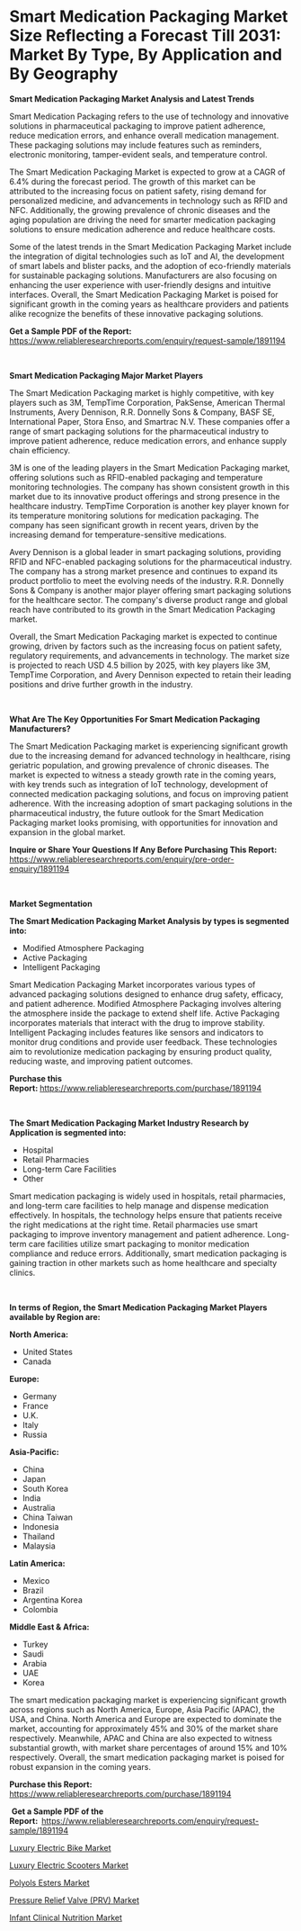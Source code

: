 <p><h1>Smart Medication Packaging Market Size Reflecting a Forecast Till 2031: Market By Type, By Application and By Geography</h1></p><p><strong>Smart Medication Packaging Market Analysis and Latest Trends</strong></p>
<p><p>Smart Medication Packaging refers to the use of technology and innovative solutions in pharmaceutical packaging to improve patient adherence, reduce medication errors, and enhance overall medication management. These packaging solutions may include features such as reminders, electronic monitoring, tamper-evident seals, and temperature control.</p><p>The Smart Medication Packaging Market is expected to grow at a CAGR of 6.4% during the forecast period. The growth of this market can be attributed to the increasing focus on patient safety, rising demand for personalized medicine, and advancements in technology such as RFID and NFC. Additionally, the growing prevalence of chronic diseases and the aging population are driving the need for smarter medication packaging solutions to ensure medication adherence and reduce healthcare costs.</p><p>Some of the latest trends in the Smart Medication Packaging Market include the integration of digital technologies such as IoT and AI, the development of smart labels and blister packs, and the adoption of eco-friendly materials for sustainable packaging solutions. Manufacturers are also focusing on enhancing the user experience with user-friendly designs and intuitive interfaces. Overall, the Smart Medication Packaging Market is poised for significant growth in the coming years as healthcare providers and patients alike recognize the benefits of these innovative packaging solutions.</p></p>
<p><strong>Get a Sample PDF of the Report:&nbsp;</strong> <a href="https://www.reliableresearchreports.com/enquiry/request-sample/1891194">https://www.reliableresearchreports.com/enquiry/request-sample/1891194</a></p>
<p>&nbsp;</p>
<p><strong>Smart Medication Packaging Major Market Players</strong></p>
<p><p>The Smart Medication Packaging market is highly competitive, with key players such as 3M, TempTime Corporation, PakSense, American Thermal Instruments, Avery Dennison, R.R. Donnelly Sons & Company, BASF SE, International Paper, Stora Enso, and Smartrac N.V. These companies offer a range of smart packaging solutions for the pharmaceutical industry to improve patient adherence, reduce medication errors, and enhance supply chain efficiency.</p><p>3M is one of the leading players in the Smart Medication Packaging market, offering solutions such as RFID-enabled packaging and temperature monitoring technologies. The company has shown consistent growth in this market due to its innovative product offerings and strong presence in the healthcare industry. TempTime Corporation is another key player known for its temperature monitoring solutions for medication packaging. The company has seen significant growth in recent years, driven by the increasing demand for temperature-sensitive medications.</p><p>Avery Dennison is a global leader in smart packaging solutions, providing RFID and NFC-enabled packaging solutions for the pharmaceutical industry. The company has a strong market presence and continues to expand its product portfolio to meet the evolving needs of the industry. R.R. Donnelly Sons & Company is another major player offering smart packaging solutions for the healthcare sector. The company's diverse product range and global reach have contributed to its growth in the Smart Medication Packaging market.</p><p>Overall, the Smart Medication Packaging market is expected to continue growing, driven by factors such as the increasing focus on patient safety, regulatory requirements, and advancements in technology. The market size is projected to reach USD 4.5 billion by 2025, with key players like 3M, TempTime Corporation, and Avery Dennison expected to retain their leading positions and drive further growth in the industry.</p></p>
<p>&nbsp;</p>
<p><strong>What Are The Key Opportunities For Smart Medication Packaging Manufacturers?</strong></p>
<p><p>The Smart Medication Packaging market is experiencing significant growth due to the increasing demand for advanced technology in healthcare, rising geriatric population, and growing prevalence of chronic diseases. The market is expected to witness a steady growth rate in the coming years, with key trends such as integration of IoT technology, development of connected medication packaging solutions, and focus on improving patient adherence. With the increasing adoption of smart packaging solutions in the pharmaceutical industry, the future outlook for the Smart Medication Packaging market looks promising, with opportunities for innovation and expansion in the global market.</p></p>
<p><strong>Inquire or Share Your Questions If Any Before Purchasing This Report:</strong> <a href="https://www.reliableresearchreports.com/enquiry/pre-order-enquiry/1891194">https://www.reliableresearchreports.com/enquiry/pre-order-enquiry/1891194</a></p>
<p>&nbsp;</p>
<p><strong>Market Segmentation</strong></p>
<p><strong>The Smart Medication Packaging Market Analysis by types is segmented into:</strong></p>
<p><ul><li>Modified Atmosphere Packaging</li><li>Active Packaging</li><li>Intelligent Packaging</li></ul></p>
<p><p>Smart Medication Packaging Market incorporates various types of advanced packaging solutions designed to enhance drug safety, efficacy, and patient adherence. Modified Atmosphere Packaging involves altering the atmosphere inside the package to extend shelf life. Active Packaging incorporates materials that interact with the drug to improve stability. Intelligent Packaging includes features like sensors and indicators to monitor drug conditions and provide user feedback. These technologies aim to revolutionize medication packaging by ensuring product quality, reducing waste, and improving patient outcomes.</p></p>
<p><strong>Purchase this Report:&nbsp;</strong><a href="https://www.reliableresearchreports.com/purchase/1891194">https://www.reliableresearchreports.com/purchase/1891194</a></p>
<p>&nbsp;</p>
<p><strong>The Smart Medication Packaging Market Industry Research by Application is segmented into:</strong></p>
<p><ul><li>Hospital</li><li>Retail Pharmacies</li><li>Long-term Care Facilities</li><li>Other</li></ul></p>
<p><p>Smart medication packaging is widely used in hospitals, retail pharmacies, and long-term care facilities to help manage and dispense medication effectively. In hospitals, the technology helps ensure that patients receive the right medications at the right time. Retail pharmacies use smart packaging to improve inventory management and patient adherence. Long-term care facilities utilize smart packaging to monitor medication compliance and reduce errors. Additionally, smart medication packaging is gaining traction in other markets such as home healthcare and specialty clinics.</p></p>
<p>&nbsp;</p>
<p><strong>In terms of Region, the Smart Medication Packaging Market Players available by Region are:</strong></p>
<p>
    <p> <strong> North America: </strong>
        <ul>
            <li>United States</li>
            <li>Canada</li>
        </ul>
        </p> 
    <p> <strong> Europe: </strong>
        <ul>
            <li>Germany</li>
            <li>France</li>
            <li>U.K.</li>
            <li>Italy</li>
            <li>Russia</li>
        </ul>
        </p> 
    <p> <strong> Asia-Pacific: </strong>
        <ul>
            <li>China</li>
            <li>Japan</li>
            <li>South Korea</li>
            <li>India</li>
            <li>Australia</li>
            <li>China Taiwan</li>
            <li>Indonesia</li>
            <li>Thailand</li>
            <li>Malaysia</li>
        </ul>
        </p> 
    <p> <strong> Latin America: </strong>
        <ul>
            <li>Mexico</li>
            <li>Brazil</li>
            <li>Argentina Korea</li>
            <li>Colombia</li>
        </ul>
        </p> 
    <p> <strong> Middle East & Africa: </strong>
        <ul>
            <li>Turkey</li>
            <li>Saudi</li>
            <li>Arabia</li>
            <li>UAE</li>
            <li>Korea</li>
        </ul>
    </p>
    </p>
<p><p>The smart medication packaging market is experiencing significant growth across regions such as North America, Europe, Asia Pacific (APAC), the USA, and China. North America and Europe are expected to dominate the market, accounting for approximately 45% and 30% of the market share respectively. Meanwhile, APAC and China are also expected to witness substantial growth, with market share percentages of around 15% and 10% respectively. Overall, the smart medication packaging market is poised for robust expansion in the coming years.</p></p>
<p><strong>Purchase this Report: </strong><a href="https://www.reliableresearchreports.com/purchase/1891194">https://www.reliableresearchreports.com/purchase/1891194</a></p>
<p>&nbsp;<strong>Get a Sample PDF of the Report:&nbsp;&nbsp;</strong><a href="https://www.reliableresearchreports.com/enquiry/request-sample/1891194">https://www.reliableresearchreports.com/enquiry/request-sample/1891194</a></p>
<p><strong></strong></p>
<p><p><a href="https://view.publitas.com/reportprime-1/luxury-electric-bike-market-challenges-opportunities-and-growth-drivers-and-major-market-players-forecasted-for-period-from-2024-2031/">Luxury Electric Bike Market</a></p><p><a href="https://view.publitas.com/reportprime-1/luxury-electric-scooters-market-research-report-provides-critical-insights-that-can-help-shape-business-development-and-investment-strategies/">Luxury Electric Scooters Market</a></p><p><a href="https://military-diascia-e68.notion.site/Global-Polyols-Esters-Market-Size-and-Market-Trends-Insights-and-Projections-from-2024-to-2031-c88fb7e7b83746c3aa0b6f7637e690d1">Polyols Esters Market</a></p><p><a href="https://iodized-pantydraco-05c.notion.site/Pressure-Relief-Valve-PRV-Market-Provides-a-Comprehensive-Analysis-Including-a-Macro-Overview-of-t-f071c54e375749108e420e9643d7b1d0">Pressure Relief Valve (PRV) Market</a></p><p><a href="https://zircon-bluebell-299.notion.site/Infant-Clinical-Nutrition-Market-Research-Report-Provides-Critical-Insights-that-can-help-Shape-Busi-617ba867de3244abb8b73d298d43f280">Infant Clinical Nutrition Market</a></p></p>